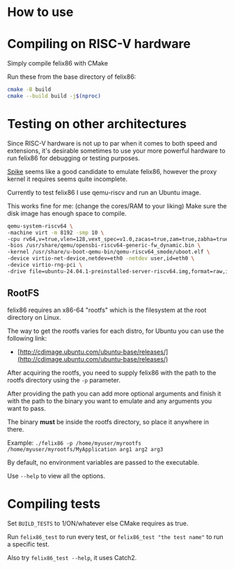 # How to use

# Compiling on RISC-V hardware

Simply compile felix86 with CMake

Run these from the base directory of felix86:
```bash
cmake -B build
cmake --build build -j$(nproc)
```

# Testing on other architectures

Since RISC-V hardware is not up to par when it comes to both speed and extensions, it's desirable sometimes to use your more powerful hardware
to run felix86 for debugging or testing purposes.

[Spike](https://github.com/riscv-software-src/riscv-isa-sim) seems like a good candidate to emulate felix86, however the proxy kernel it requires seems quite incomplete.

Currently to test felix86 I use qemu-riscv and run an Ubuntu image.

This works fine for me: (change the cores/RAM to your liking)
Make sure the disk image has enough space to compile.
```bash
qemu-system-riscv64 \
-machine virt -m 8192 -smp 10 \
-cpu rv64,v=true,vlen=128,vext_spec=v1.0,zacas=true,zam=true,zabha=true,zba=true,zbb=true,rvv_ta_all_1s=true,rvv_ma_all_1s=true \
-bios /usr/share/qemu/opensbi-riscv64-generic-fw_dynamic.bin \
-kernel /usr/share/u-boot-qemu-bin/qemu-riscv64_smode/uboot.elf \
-device virtio-net-device,netdev=eth0 -netdev user,id=eth0 \
-device virtio-rng-pci \
-drive file=ubuntu-24.04.1-preinstalled-server-riscv64.img,format=raw,if=virtio
```

## RootFS

felix86 requires an x86-64 "rootfs" which is the filesystem at the root directory on Linux.

The way to get the rootfs varies for each distro, for Ubuntu you can use the following link:
- [http://cdimage.ubuntu.com/ubuntu-base/releases/](http://cdimage.ubuntu.com/ubuntu-base/releases/)

After acquiring the rootfs, you need to supply felix86 with the path to the rootfs directory using the `-p` parameter.

After providing the path you can add more optional arguments and finish it with the path to the binary you want to emulate and
any arguments you want to pass.

The binary **must** be inside the rootfs directory, so place it anywhere in there.

Example:
`./felix86 -p /home/myuser/myrootfs /home/myuser/myrootfs/MyApplication arg1 arg2 arg3`

By default, no environment variables are passed to the executable.

Use `--help` to view all the options.

# Compiling tests

Set `BUILD_TESTS` to 1/ON/whatever else CMake requires as true.

Run `felix86_test` to run every test, or `felix86_test "the test name"` to run a specific test.

Also try `felix86_test --help`, it uses Catch2.